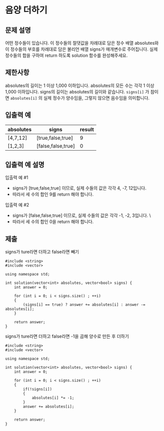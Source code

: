 # 음양 더하기

## 문제 설명

어떤 정수들이 있습니다. 이 정수들의 절댓값을 차례대로 담은 정수 배열 absolutes와 이 정수들의 부호를 차례대로 담은 불리언 배열 signs가 매개변수로 주어집니다. 실제 정수들의 합을 구하여 return 하도록 solution 함수를 완성해주세요.

## 제한사항

absolutes의 길이는 1 이상 1,000 이하입니다.
absolutes의 모든 수는 각각 1 이상 1,000 이하입니다.
signs의 길이는 absolutes의 길이와 같습니다.
`signs[i]` 가 참이면 `absolutes[i]` 의 실제 정수가 양수임을, 그렇지 않으면 음수임을 의미합니다.

## 입출력 예

absolutes|signs|result
---|---|---
[4,7,12]|[true,false,true]|9
[1,2,3]|[false,false,true]|0

## 입출력 예 설명

입출력 예 #1

+ signs가 [true,false,true] 이므로, 실제 수들의 값은 각각 4, -7, 12입니다.
+ 따라서 세 수의 합인 9를 return 해야 합니다.

입출력 예 #2

+ signs가 [false,false,true] 이므로, 실제 수들의 값은 각각 -1, -2, 3입니다. \
+ 따라서 세 수의 합인 0을 return 해야 합니다.

## 제출

signs가 ture라면 더하고 false라면 빼기
```
#include <string>
#include <vector>

using namespace std;

int solution(vector<int> absolutes, vector<bool> signs) {
    int answer = 0;

    for (int i = 0; i < signs.size() ; ++i)
    {
        (signs[i] == true) ? answer += absolutes[i] : answer -= absolutes[i];
    }

    return answer;
}
```

signs가 ture라면 더하고 false라면 -1을 곱해 양수로 만든 후 더하기
```
#include <string>
#include <vector>

using namespace std;

int solution(vector<int> absolutes, vector<bool> signs) {
    int answer = 0;

    for (int i = 0; i < signs.size() ; ++i)
    {
        if(!signs[i])
        {
            absolutes[i] *= -1;
        }
        answer += absolutes[i];
    }

    return answer;
}
```